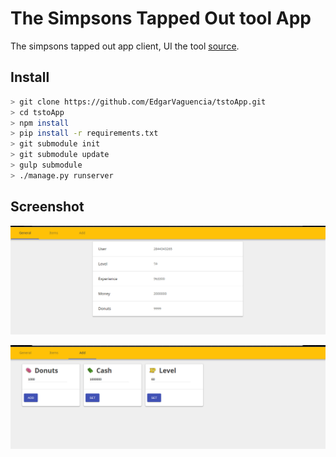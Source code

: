 The Simpsons Tapped Out tool App
================================

The simpsons tapped out app client, UI the tool [source](https://github.com/schdub/tsto).

Install
--------

```bash
> git clone https://github.com/EdgarVaguencia/tstoApp.git
> cd tstoApp
> npm install
> pip install -r requirements.txt
> git submodule init
> git submodule update
> gulp submodule
> ./manage.py runserver
```

Screenshot
----------

!['General Tab'](/core/static/media/screenshot_1.png)

!['Add Tab'](/core/static/media/screenshot.png)